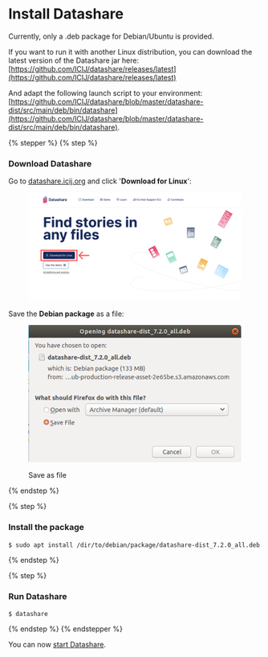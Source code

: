 # Install Datashare

Currently, only a .deb package for Debian/Ubuntu is provided.

If you want to run it with another Linux distribution, you can download the latest version of the Datashare jar here: [https://github.com/ICIJ/datashare/releases/latest](https://github.com/ICIJ/datashare/releases/latest)

And adapt the following launch script to your environment: [https://github.com/ICIJ/datashare/blob/master/datashare-dist/src/main/deb/bin/datashare](https://github.com/ICIJ/datashare/blob/master/datashare-dist/src/main/deb/bin/datashare).

{% stepper %}
{% step %}
### Download Datashare

Go to [datashare.icij.org](https://datashare.icij.org) and click '**Download for Linux**':

<figure><img src="../../.gitbook/assets/Download Linux.png" alt="Screenshot of the homepage of datashare.icij.org highlighting the &#x27;Download for Linux&#x27; button"><figcaption></figcaption></figure>

Save the **Debian package** as a file:

<figure><img src="../../.gitbook/assets/save_as.png" alt="Screenshot of a Linux&#x27; window saying &#x27;What should Firefox do with this file?&#x27; with 2 radiobuttons: &#x27;Open with Archive Manager&#x27; and &#x22;Save File&#x27; (selected) with 2 buttons: &#x27;Cancel&#x27; and &#x27;OK&#x27;"><figcaption><p>Save as file</p></figcaption></figure>
{% endstep %}

{% step %}
### Install the package

```
$ sudo apt install /dir/to/debian/package/datashare-dist_7.2.0_all.deb
```
{% endstep %}

{% step %}
### Run Datashare

```
$ datashare
```
{% endstep %}
{% endstepper %}

You can now [start Datashare](open-datashare-on-linux.md).
